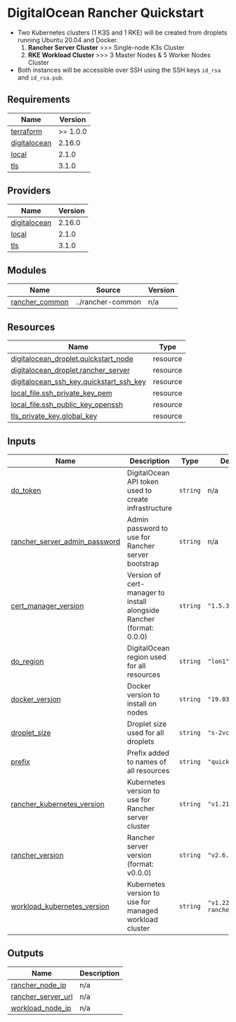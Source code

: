 # DigitalOcean Rancher Quickstart

* Two Kubernetes clusters (1 K3S and 1 RKE) will be created from droplets running Ubuntu 20.04 and Docker.
  1. **Rancher Server Cluster** >>> Single-node K3s Cluster
  2. **RKE Workload Cluster** >>> 3 Master Nodes & 5 Worker Nodes Cluster 
* Both instances will be accessible over SSH using the SSH keys `id_rsa` and `id_rsa.pub`.

<!-- BEGIN_TF_DOCS -->
## Requirements

| Name | Version |
|------|---------|
| <a name="requirement_terraform"></a> [terraform](#requirement\_terraform) | >= 1.0.0 |
| <a name="requirement_digitalocean"></a> [digitalocean](#requirement\_digitalocean) | 2.16.0 |
| <a name="requirement_local"></a> [local](#requirement\_local) | 2.1.0 |
| <a name="requirement_tls"></a> [tls](#requirement\_tls) | 3.1.0 |

## Providers

| Name | Version |
|------|---------|
| <a name="provider_digitalocean"></a> [digitalocean](#provider\_digitalocean) | 2.16.0 |
| <a name="provider_local"></a> [local](#provider\_local) | 2.1.0 |
| <a name="provider_tls"></a> [tls](#provider\_tls) | 3.1.0 |

## Modules

| Name | Source | Version |
|------|--------|---------|
| <a name="module_rancher_common"></a> [rancher\_common](#module\_rancher\_common) | ../rancher-common | n/a |

## Resources

| Name | Type |
|------|------|
| [digitalocean_droplet.quickstart_node](https://registry.terraform.io/providers/digitalocean/digitalocean/2.16.0/docs/resources/droplet) | resource |
| [digitalocean_droplet.rancher_server](https://registry.terraform.io/providers/digitalocean/digitalocean/2.16.0/docs/resources/droplet) | resource |
| [digitalocean_ssh_key.quickstart_ssh_key](https://registry.terraform.io/providers/digitalocean/digitalocean/2.16.0/docs/resources/ssh_key) | resource |
| [local_file.ssh_private_key_pem](https://registry.terraform.io/providers/hashicorp/local/2.1.0/docs/resources/file) | resource |
| [local_file.ssh_public_key_openssh](https://registry.terraform.io/providers/hashicorp/local/2.1.0/docs/resources/file) | resource |
| [tls_private_key.global_key](https://registry.terraform.io/providers/hashicorp/tls/3.1.0/docs/resources/private_key) | resource |

## Inputs

| Name | Description | Type | Default | Required |
|------|-------------|------|---------|:--------:|
| <a name="input_do_token"></a> [do\_token](#input\_do\_token) | DigitalOcean API token used to create infrastructure | `string` | n/a | yes |
| <a name="input_rancher_server_admin_password"></a> [rancher\_server\_admin\_password](#input\_rancher\_server\_admin\_password) | Admin password to use for Rancher server bootstrap | `string` | n/a | yes |
| <a name="input_cert_manager_version"></a> [cert\_manager\_version](#input\_cert\_manager\_version) | Version of cert-manager to install alongside Rancher (format: 0.0.0) | `string` | `"1.5.3"` | no |
| <a name="input_do_region"></a> [do\_region](#input\_do\_region) | DigitalOcean region used for all resources | `string` | `"lon1"` | no |
| <a name="input_docker_version"></a> [docker\_version](#input\_docker\_version) | Docker version to install on nodes | `string` | `"19.03"` | no |
| <a name="input_droplet_size"></a> [droplet\_size](#input\_droplet\_size) | Droplet size used for all droplets | `string` | `"s-2vcpu-4gb"` | no |
| <a name="input_prefix"></a> [prefix](#input\_prefix) | Prefix added to names of all resources | `string` | `"quickstart"` | no |
| <a name="input_rancher_kubernetes_version"></a> [rancher\_kubernetes\_version](#input\_rancher\_kubernetes\_version) | Kubernetes version to use for Rancher server cluster | `string` | `"v1.21.8+k3s1"` | no |
| <a name="input_rancher_version"></a> [rancher\_version](#input\_rancher\_version) | Rancher server version (format: v0.0.0) | `string` | `"v2.6.3"` | no |
| <a name="input_workload_kubernetes_version"></a> [workload\_kubernetes\_version](#input\_workload\_kubernetes\_version) | Kubernetes version to use for managed workload cluster | `string` | `"v1.22.6-rancher1-1"` | no |

## Outputs

| Name | Description |
|------|-------------|
| <a name="output_rancher_node_ip"></a> [rancher\_node\_ip](#output\_rancher\_node\_ip) | n/a |
| <a name="output_rancher_server_url"></a> [rancher\_server\_url](#output\_rancher\_server\_url) | n/a |
| <a name="output_workload_node_ip"></a> [workload\_node\_ip](#output\_workload\_node\_ip) | n/a |
<!-- END_TF_DOCS -->

